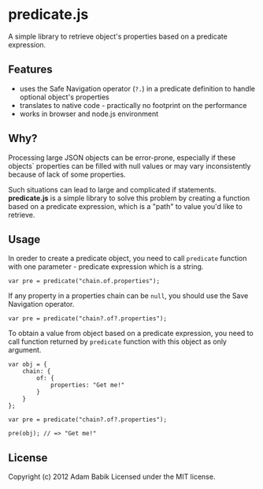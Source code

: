 # predicate.js

A simple library to retrieve object's properties based on a predicate expression.

## Features

+ uses the Safe Navigation operator (`?.`) in a predicate definition to handle optional object's properties
+ translates to native code - practically no footprint on the performance
+ works in browser and node.js environment

## Why?

Processing large JSON objects can be error-prone, especially if these objects` properties can be filled with null values or may vary inconsistently because of lack of some properties.

Such situations can lead to large and complicated if statements. **predicate.js** is a simple library to solve this problem by creating a function based on a predicate expression, which is a "path" to value you'd like to retrieve.

## Usage

In oreder to create a predicate object, you need to call `predicate` function with one parameter - predicate expression which is a string.

```
var pre = predicate("chain.of.properties");
```

If any property in a properties chain can be `null`, you should use the Save Navigation operator. 

```
var pre = predicate("chain?.of?.properties");
```

To obtain a value from object based on a predicate expression, you need to call function returned by `predicate` function with this object as only argument.

```
var obj = {
	chain: {
		of: {
			properties: "Get me!"
		}
	}
};

var pre = predicate("chain?.of?.properties");

pre(obj); // => "Get me!"
```

## License
Copyright (c) 2012 Adam Babik
Licensed under the MIT license.